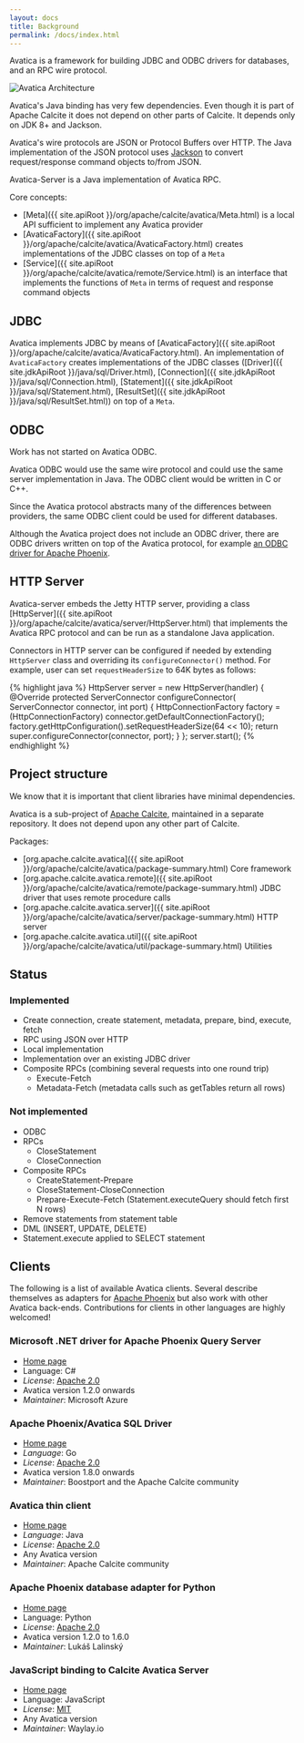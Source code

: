 ```yaml
---
layout: docs
title: Background
permalink: /docs/index.html
---
```

<!--
{% comment %}
Licensed to the Apache Software Foundation (ASF) under one or more
contributor license agreements.  See the NOTICE file distributed with
this work for additional information regarding copyright ownership.
The ASF licenses this file to you under the Apache License, Version 2.0
(the "License"); you may not use this file except in compliance with
the License.  You may obtain a copy of the License at

http://www.apache.org/licenses/LICENSE-2.0

Unless required by applicable law or agreed to in writing, software
distributed under the License is distributed on an "AS IS" BASIS,
WITHOUT WARRANTIES OR CONDITIONS OF ANY KIND, either express or implied.
See the License for the specific language governing permissions and
limitations under the License.
{% endcomment %}
-->

Avatica is a framework for building JDBC and ODBC drivers for databases,
and an RPC wire protocol.

![Avatica Architecture](https://raw.githubusercontent.com/julianhyde/share/master/slides/avatica-architecture.png)

Avatica's Java binding has very few dependencies.
Even though it is part of Apache Calcite it does not depend on other parts of
Calcite. It depends only on JDK 8+ and Jackson.

Avatica's wire protocols are JSON or Protocol Buffers over HTTP. The
Java implementation of the JSON protocol uses
[Jackson](https://github.com/FasterXML/jackson) to convert
request/response command objects to/from JSON.

Avatica-Server is a Java implementation of Avatica RPC.

Core concepts:

* [Meta]({{ site.apiRoot }}/org/apache/calcite/avatica/Meta.html)
  is a local API sufficient to implement any Avatica provider
* [AvaticaFactory]({{ site.apiRoot }}/org/apache/calcite/avatica/AvaticaFactory.html)
  creates implementations of the JDBC classes on top of a `Meta`
* [Service]({{ site.apiRoot }}/org/apache/calcite/avatica/remote/Service.html)
  is an interface that implements the functions of `Meta` in terms
  of request and response command objects

## JDBC

Avatica implements JDBC by means of
[AvaticaFactory]({{ site.apiRoot }}/org/apache/calcite/avatica/AvaticaFactory.html).
An implementation of `AvaticaFactory` creates implementations of the
JDBC classes ([Driver]({{ site.jdkApiRoot }}/java/sql/Driver.html),
[Connection]({{ site.jdkApiRoot }}/java/sql/Connection.html),
[Statement]({{ site.jdkApiRoot }}/java/sql/Statement.html),
[ResultSet]({{ site.jdkApiRoot }}/java/sql/ResultSet.html))
on top of a `Meta`.

## ODBC

Work has not started on Avatica ODBC.

Avatica ODBC would use the same wire protocol and could use the same server
implementation in Java. The ODBC client would be written in C or C++.

Since the Avatica protocol abstracts many of the differences between providers,
the same ODBC client could be used for different databases.

Although the Avatica project does not include an ODBC driver, there
are ODBC drivers written on top of the Avatica protocol, for example
[an ODBC driver for Apache Phoenix](http://hortonworks.com/hadoop-tutorial/bi-apache-phoenix-odbc/).

## HTTP Server

Avatica-server embeds the Jetty HTTP server, providing a class
[HttpServer]({{ site.apiRoot }}/org/apache/calcite/avatica/server/HttpServer.html)
that implements the Avatica RPC protocol
and can be run as a standalone Java application.

Connectors in HTTP server can be configured if needed by extending
`HttpServer` class and overriding its `configureConnector()` method.
For example, user can set `requestHeaderSize` to 64K bytes as follows:

{% highlight java %}
HttpServer server = new HttpServer(handler) {
  @Override
  protected ServerConnector configureConnector(
      ServerConnector connector, int port) {
    HttpConnectionFactory factory = (HttpConnectionFactory)
        connector.getDefaultConnectionFactory();
    factory.getHttpConfiguration().setRequestHeaderSize(64 << 10);
    return super.configureConnector(connector, port);
  }
};
server.start();
{% endhighlight %}

## Project structure

We know that it is important that client libraries have minimal dependencies.

Avatica is a sub-project of [Apache Calcite](https://calcite.apache.org),
maintained in a separate repository.
It does not depend upon any other part of Calcite.

Packages:

* [org.apache.calcite.avatica]({{ site.apiRoot }}/org/apache/calcite/avatica/package-summary.html) Core framework
* [org.apache.calcite.avatica.remote]({{ site.apiRoot }}/org/apache/calcite/avatica/remote/package-summary.html) JDBC driver that uses remote procedure calls
* [org.apache.calcite.avatica.server]({{ site.apiRoot }}/org/apache/calcite/avatica/server/package-summary.html) HTTP server
* [org.apache.calcite.avatica.util]({{ site.apiRoot }}/org/apache/calcite/avatica/util/package-summary.html) Utilities

## Status

### Implemented

* Create connection, create statement, metadata, prepare, bind, execute, fetch
* RPC using JSON over HTTP
* Local implementation
* Implementation over an existing JDBC driver
* Composite RPCs (combining several requests into one round trip)
  * Execute-Fetch
  * Metadata-Fetch (metadata calls such as getTables return all rows)

### Not implemented

* ODBC
* RPCs
  * CloseStatement
  * CloseConnection
* Composite RPCs
  * CreateStatement-Prepare
  * CloseStatement-CloseConnection
  * Prepare-Execute-Fetch (Statement.executeQuery should fetch first N rows)
* Remove statements from statement table
* DML (INSERT, UPDATE, DELETE)
* Statement.execute applied to SELECT statement

## Clients

The following is a list of available Avatica clients. Several describe
themselves as adapters for
[Apache Phoenix](http://phoenix.apache.org) but also work with other
Avatica back-ends. Contributions for clients in other languages are
highly welcomed!

### Microsoft .NET driver for Apache Phoenix Query Server
* [Home page](https://github.com/Azure/hdinsight-phoenix-sharp)
* Language: C#
* *License*: [Apache 2.0](https://www.apache.org/licenses/LICENSE-2.0)
* Avatica version 1.2.0 onwards
* *Maintainer*: Microsoft Azure

### Apache Phoenix/Avatica SQL Driver
* [Home page](https://github.com/apache/calcite-avatica-go)
* *Language*: Go
* *License*: [Apache 2.0](https://www.apache.org/licenses/LICENSE-2.0)
* Avatica version 1.8.0 onwards
* *Maintainer*: Boostport and the Apache Calcite community

### Avatica thin client
* [Home page](https://calcite.apache.org/avatica)
* *Language*: Java
* *License*: [Apache 2.0](https://www.apache.org/licenses/LICENSE-2.0)
* Any Avatica version
* *Maintainer*: Apache Calcite community

### Apache Phoenix database adapter for Python
* [Home page](https://bitbucket.org/lalinsky/python-phoenixdb)
* Language: Python
* *License*: [Apache 2.0](https://www.apache.org/licenses/LICENSE-2.0)
* Avatica version 1.2.0 to 1.6.0
* *Maintainer*: Lukáš Lalinský

### JavaScript binding to Calcite Avatica Server
* [Home page](https://github.com/waylayio/avatica-js)
* Language: JavaScript
* *License*: [MIT](https://opensource.org/licenses/MIT)
* Any Avatica version
* *Maintainer*: Waylay.io
